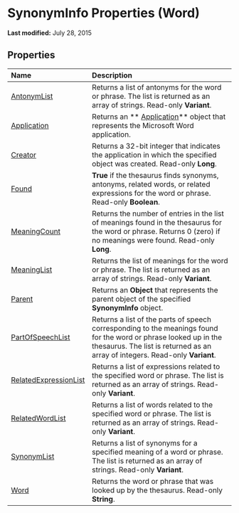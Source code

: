 
# SynonymInfo Properties (Word)

 **Last modified:** July 28, 2015


## Properties



|**Name**|**Description**|
|:-----|:-----|
| [AntonymList](4ba1a1b1-79c7-e230-2eae-7b64182fa232.md)|Returns a list of antonyms for the word or phrase. The list is returned as an array of strings. Read-only  **Variant**.|
| [Application](5c9ee11e-8adc-3e37-77f1-0a176feb2e22.md)|Returns an  ** [Application](d1cf6f8f-4e88-bf01-93b4-90a83f79cb44.md)** object that represents the Microsoft Word application.|
| [Creator](04eb1a39-a345-9118-ddd5-5db6f062acf8.md)|Returns a 32-bit integer that indicates the application in which the specified object was created. Read-only  **Long**.|
| [Found](a69e196b-4db1-fae7-172f-92f00264443b.md)| **True** if the thesaurus finds synonyms, antonyms, related words, or related expressions for the word or phrase. Read-only **Boolean**.|
| [MeaningCount](8b4913e2-eed1-f69c-470b-1f6b3ea8c192.md)|Returns the number of entries in the list of meanings found in the thesaurus for the word or phrase. Returns 0 (zero) if no meanings were found. Read-only  **Long**.|
| [MeaningList](43eec397-41e6-7b13-f267-ae3b4914ec02.md)|Returns the list of meanings for the word or phrase. The list is returned as an array of strings. Read-only  **Variant**.|
| [Parent](8a8acbec-8d96-d59e-f754-9594e84a2a38.md)|Returns an  **Object** that represents the parent object of the specified **SynonymInfo** object.|
| [PartOfSpeechList](98d61149-8e25-7c1d-38af-d211d1d205f6.md)|Returns a list of the parts of speech corresponding to the meanings found for the word or phrase looked up in the thesaurus. The list is returned as an array of integers. Read-only  **Variant**.|
| [RelatedExpressionList](a7ce0fa7-cffb-a569-0a2a-894ede869f26.md)|Returns a list of expressions related to the specified word or phrase. The list is returned as an array of strings. Read-only  **Variant**.|
| [RelatedWordList](7126c71c-6308-9b4b-89c7-6762e01fc591.md)|Returns a list of words related to the specified word or phrase. The list is returned as an array of strings. Read-only  **Variant**.|
| [SynonymList](c51a5a79-9724-531b-acca-7e8b6c3feff9.md)|Returns a list of synonyms for a specified meaning of a word or phrase. The list is returned as an array of strings. Read-only  **Variant**.|
| [Word](ec019502-6dc7-16f8-b019-957b00a7e3d1.md)|Returns the word or phrase that was looked up by the thesaurus. Read-only  **String**.|
